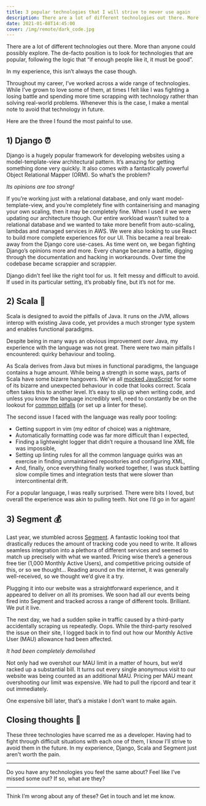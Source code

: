 ```yaml
---
title: 3 popular technologies that I will strive to never use again
description: There are a lot of different technologies out there. More than anyone could possibly explore. The de-facto position is to look for technologies that are popular, following the logic that “if enough people like it, it must be good”. In my experience, this isn’t always the case though.
date: 2021-01-08T14:45:00
cover: /img/remote/dark_code.jpg
---
```


There are a lot of different technologies out there. More than anyone could possibly explore. The de-facto position is to look for technologies that are popular, following the logic that “if enough people like it, it must be good”.

In my experience, this isn’t always the case though.

Throughout my career, I’ve worked across a wide range of technologies. While I’ve grown to love some of them, at times I felt like I was fighting a losing battle and spending more time scrapping with technology rather than solving real-world problems. Whenever this is the case, I make a mental note to avoid that technology in future.

Here are the three I found the most painful to use.

## 1) Django ⏰

Django is a hugely popular framework for developing websites using a model-template-view architectural pattern. It’s amazing for getting something done very quickly. It also comes with a fantastically powerful Object Relational Mapper (ORM). So what’s the problem?

_Its opinions are too strong!_

If you’re working just with a relational database, and only want model-template-view, and you’re completely fine with containerising and managing your own scaling, then it may be completely fine. When I used it we were updating our architecture though. Our entire workload wasn’t suited to a relational database and we wanted to take more benefit from auto-scaling, lambdas and managed services in AWS. We were also looking to use React to build more complete experiences for our UI. This became a real break-away from the Django core use-cases. As time went on, we began fighting Django’s opinions more and more. Every change became a battle, digging through the documentation and hacking in workarounds. Over time the codebase became scrappier and scrappier.

Django didn’t feel like the right tool for us. It felt messy and difficult to avoid. If used in its particular setting, it’s probably fine, but it’s not for me.

## 2) Scala 🐌

Scala is designed to avoid the pitfalls of Java. It runs on the JVM, allows interop with existing Java code, yet provides a much stronger type system and enables functional paradigms.

Despite being in many ways an obvious improvement over Java, my experience with the language was not great. There were two main pitfalls I encountered: quirky behaviour and tooling.

As Scala derives from Java but mixes in functional paradigms, the language contains a huge amount. While being a strength in some ways, parts of Scala have some bizarre hangovers. We’ve all [mocked JavaScript](https://www.destroyallsoftware.com/talks/wat) for some of its bizarre and unexpected behaviour in code that looks correct. Scala often takes this to another level. It’s easy to slip up when writing code, and unless you know the language incredibly well, need to constantly be on the lookout for [common pitfalls](https://nrinaudo.github.io/scala-best-practices/) (or set up a linter for these).

The second issue I faced with the language was really poor tooling:
- Getting support in vim (my editor of choice) was a nightmare,
- Automatically formatting code was far more difficult than I expected,
- Finding a lightweight logger that didn’t require a thousand line XML file was impossible,
- Setting up linting rules for all the common language quirks was an exercise in finding unmaintained repositories and configuring XML,
- And, finally, once everything finally worked together, I was stuck battling slow compile times and integration tests that were slower than intercontinental drift.

For a popular language, I was really surprised. There were bits I loved, but overall the experience was akin to pulling teeth. Not one I’d go in for again!

## 3) Segment 💰

Last year, we stumbled across [Segment](https://segment.com/). A fantastic looking tool that drastically reduces the amount of tracking code you need to write. It allows seamless integration into a plethora of different services and seemed to match up precisely with what we wanted. Pricing wise there’s a generous free tier (1,000 Monthly Active Users), and competitive pricing outside of this, or so we thought... Reading around on the internet, it was generally well-received, so we thought we’d give it a try.

Plugging it into our website was a straightforward experience, and it appeared to deliver on all its promises. We soon had all our events being fired into Segment and tracked across a range of different tools. Brilliant. We put it live.

The next day, we had a sudden spike in traffic caused by a third-party accidentally scraping us repeatedly. Oops. While the third-party resolved the issue on their site, I logged back in to find out how our Monthly Active User (MAU) allowance had been affected.

_It had been completely demolished_

Not only had we overshot our MAU limit in a matter of hours, but we’d racked up a substantial bill. It turns out every single anonymous visit to our website was being counted as an additional MAU. Pricing per MAU meant overshooting our limit was expensive. We had to pull the ripcord and tear it out immediately.

One expensive bill later, that’s a mistake I don’t want to make again.


## Closing thoughts 💭

These three technologies have scarred me as a developer. Having had to fight through difficult situations with each one of them, I know I’ll strive to avoid them in the future. In my experience, Django, Scala and Segment just aren't worth the pain.

***

Do you have any technologies you feel the same about? Feel like I’ve missed some out? If so, what are they?

***

Think I’m wrong about any of these? Get in touch and let me know.
